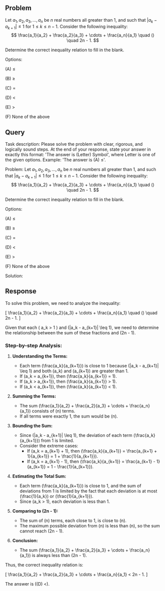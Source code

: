 ## Problem

Let $a_1, a_2, a_3, \ldots, a_n$ be $n$ real numbers all greater than 1, and such that $\left|a_k - a_{k+1}\right| \leq 1$ for $1 \leq k \leq n-1$. Consider the following inequality:
$$
\frac{a_1}{a_2} + \frac{a_2}{a_3} + \cdots + \frac{a_n}{a_1} \quad () \quad 2n - 1.
$$

Determine the correct inequality relation to fill in the blank.

Options:

(A) $\leq$ 

(B) $\geq$

(C) $=$ 

(D) $<$

(E) $>$

(F) None of the above

## Query

Task description: Please solve the problem with clear, rigorous, and logically sound steps. At the end of your response, state your answer in exactly this format: 'The answer is (Letter) Symbol', where Letter is one of the given options. Example: 'The answer is (A) $\leq$'.

Problem: Let $a_1, a_2, a_3, \ldots, a_n$ be $n$ real numbers all greater than 1, and such that $\left|a_k - a_{k+1}\right| \leq 1$ for $1 \leq k \leq n-1$. Consider the following inequality:
$$
\frac{a_1}{a_2} + \frac{a_2}{a_3} + \cdots + \frac{a_n}{a_1} \quad () \quad 2n - 1.
$$

Determine the correct inequality relation to fill in the blank.

Options:

(A) $\leq$ 

(B) $\geq$

(C) $=$ 

(D) $<$

(E) $>$

(F) None of the above

Solution:

## Response

To solve this problem, we need to analyze the inequality:

\[
\frac{a_1}{a_2} + \frac{a_2}{a_3} + \cdots + \frac{a_n}{a_1} \quad () \quad 2n - 1.
\]

Given that each \( a_k > 1 \) and \(|a_k - a_{k+1}| \leq 1\), we need to determine the relationship between the sum of these fractions and \(2n - 1\).

### Step-by-step Analysis:

1. **Understanding the Terms:**
   - Each term \(\frac{a_k}{a_{k+1}}\) is close to 1 because \(|a_k - a_{k+1}| \leq 1\) and both \(a_k\) and \(a_{k+1}\) are greater than 1.
   - If \(a_k = a_{k+1}\), then \(\frac{a_k}{a_{k+1}} = 1\).
   - If \(a_k > a_{k+1}\), then \(\frac{a_k}{a_{k+1}} > 1\).
   - If \(a_k < a_{k+1}\), then \(\frac{a_k}{a_{k+1}} < 1\).

2. **Summing the Terms:**
   - The sum \(\frac{a_1}{a_2} + \frac{a_2}{a_3} + \cdots + \frac{a_n}{a_1}\) consists of \(n\) terms.
   - If all terms were exactly 1, the sum would be \(n\).

3. **Bounding the Sum:**
   - Since \(|a_k - a_{k+1}| \leq 1\), the deviation of each term \(\frac{a_k}{a_{k+1}}\) from 1 is limited.
   - Consider the extreme cases:
     - If \(a_k = a_{k+1} + 1\), then \(\frac{a_k}{a_{k+1}} = \frac{a_{k+1} + 1}{a_{k+1}} = 1 + \frac{1}{a_{k+1}}\).
     - If \(a_k = a_{k+1} - 1\), then \(\frac{a_k}{a_{k+1}} = \frac{a_{k+1} - 1}{a_{k+1}} = 1 - \frac{1}{a_{k+1}}\).

4. **Estimating the Total Sum:**
   - Each term \(\frac{a_k}{a_{k+1}}\) is close to 1, and the sum of deviations from 1 is limited by the fact that each deviation is at most \(\frac{1}{a_k}\) or \(\frac{1}{a_{k+1}}\).
   - Since \(a_k > 1\), each deviation is less than 1.

5. **Comparing to \(2n - 1\):**
   - The sum of \(n\) terms, each close to 1, is close to \(n\).
   - The maximum possible deviation from \(n\) is less than \(n\), so the sum cannot reach \(2n - 1\).

6. **Conclusion:**
   - The sum \(\frac{a_1}{a_2} + \frac{a_2}{a_3} + \cdots + \frac{a_n}{a_1}\) is always less than \(2n - 1\).

Thus, the correct inequality relation is:

\[
\frac{a_1}{a_2} + \frac{a_2}{a_3} + \cdots + \frac{a_n}{a_1} < 2n - 1.
\]

The answer is \((D) <\).